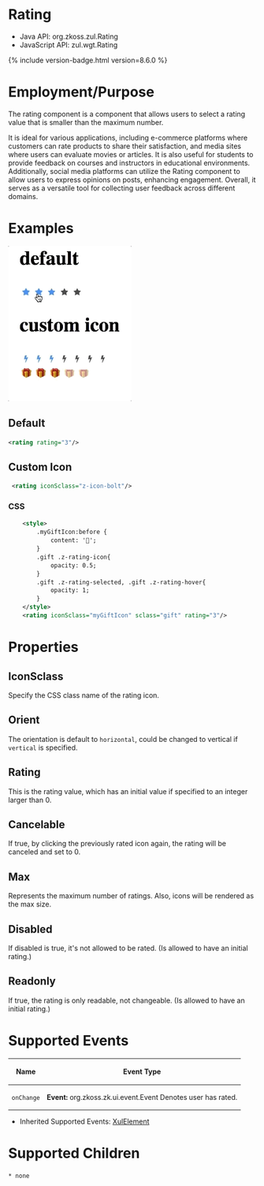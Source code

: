 # Rating

- Java API: <javadoc>org.zkoss.zul.Rating</javadoc>
- JavaScript API: <javadoc directory="jsdoc">zul.wgt.Rating</javadoc>

{% include version-badge.html version=8.6.0 %}

# Employment/Purpose

The rating component is a component that allows users to select a rating
value that is smaller than the maximum number.

It is ideal for various applications, including e-commerce platforms
where customers can rate products to share their satisfaction, and media
sites where users can evaluate movies or articles. It is also useful for
students to provide feedback on courses and instructors in educational
environments. Additionally, social media platforms can utilize the
Rating component to allow users to express opinions on posts, enhancing
engagement. Overall, it serves as a versatile tool for collecting user
feedback across different domains.

# Examples

![](/zk_component_ref/images/rating.gif)

## Default

```xml
<rating rating="3"/>
```

## Custom Icon

```xml
 <rating iconSclass="z-icon-bolt"/>
```

### CSS

```xml
    <style>
        .myGiftIcon:before {
            content: '🎁';
        }
        .gift .z-rating-icon{
            opacity: 0.5;
        }
        .gift .z-rating-selected, .gift .z-rating-hover{
            opacity: 1;
        }
    </style>
    <rating iconSclass="myGiftIcon" sclass="gift" rating="3"/>
```

# Properties

## IconSclass

Specify the CSS class name of the rating icon.

## Orient

The orientation is default to `horizontal`, could be changed to vertical
if `vertical` is specified.

## Rating

This is the rating value, which has an initial value if specified to an
integer larger than 0.

## Cancelable

If true, by clicking the previously rated icon again, the rating will be
canceled and set to 0.

## Max

Represents the maximum number of ratings. Also, icons will be rendered
as the max size.

## Disabled

If disabled is true, it's not allowed to be rated. (Is allowed to have
an initial rating.)

## Readonly

If true, the rating is only readable, not changeable. (Is allowed to
have an initial rating.)

# Supported Events

<table>
<thead>
<tr class="header">
<th><center>
<p>Name</p>
</center></th>
<th><center>
<p>Event Type</p>
</center></th>
</tr>
</thead>
<tbody>
<tr class="odd">
<td><center>
<p><code>onChange</code></p>
</center></td>
<td><p><strong>Event:</strong>
<javadoc>org.zkoss.zk.ui.event.Event</javadoc> Denotes user has
rated.</p></td>
</tr>
</tbody>
</table>

- Inherited Supported Events: [
  XulElement]({{site.baseurl}}/zk_component_ref/base_components/xulelement#Supported_Events)

# Supported Children

`* none`
